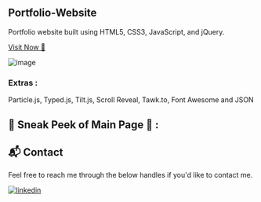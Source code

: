 ## Portfolio-Website
Portfolio website built using HTML5, CSS3, JavaScript, and jQuery.

<a href="https://portfolio-aryan5.netlify.app/" target="_blank">Visit Now 🚀</a>

![image](https://github.com/user-attachments/assets/98366fff-f0e2-4e9c-ade9-8b928023c8cb)



### Extras : 
Particle.js, Typed.js, Tilt.js, Scroll Reveal, Tawk.to, Font Awesome and JSON

## 📌 Sneak Peek of Main Page 🙈 :


<h2>📬 Contact</h2>

Feel free to reach me through the below handles if you'd like to contact me.

[![linkedin](https://img.shields.io/badge/LinkedIn-0077B5?style=for-the-badge&logo=linkedin&logoColor=white)](https://www.linkedin.com/in/aryan-shaikh-450695314/)

